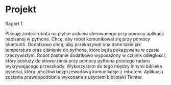 # Projekt
Raport 1

Planuję zrobić robota na płytce arduino sterowanego przy pomocy aplikacji napisanej w pythone. Chcę, aby robot komunikował się przy pomocy bluetooth. Dodatkowo chcę, aby przekazywał ona dane takie jak temperature oraz ciśnienie do pythona, które będą pokazywane w czasie rzeczywistym. Robot zostanie dodatkowo wyposażony w czujnik odległości, który posłuży do stoworzenia przy pomocy pythona prostego radaru wykrywającego przeszkody. Wykorzystam do tego między innymi biblieke pyserial, która umożliwi bezprzewodową komunikacje z robotem. Aplikacja zostanie prawdopodobnie wykonana z użyciem biblioteki Tkinter. 